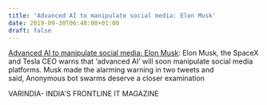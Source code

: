 ```yaml
---
title: 'Advanced AI to manipulate social media: Elon Musk'
date: 2019-09-30T06:48:00+01:00
draft: false
---
```


[Advanced AI to manipulate social media: Elon Musk](https://varindia.com/news/advanced-ai-to-manipulate-social-media-elon-musk#.XZGXKm0BQ9c.blogger): Elon Musk, the SpaceX and Tesla CEO warns that ‘advanced AI’ will soon manipulate social media platforms. Musk made the alarming warning in two tweets and said, Anonymous bot swarms deserve a closer examination  
  
VARINDIA- INDIA'S FRONTLINE IT MAGAZINE